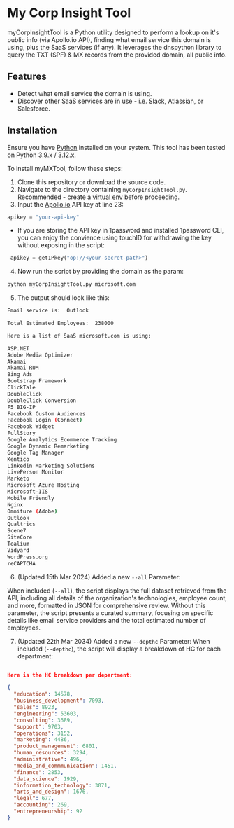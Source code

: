# My Corp Insight Tool
myCorpInsightTool is a Python utility designed to perform a lookup on it's public info (via Apollo.io API), finding what email service this domain is using, plus the SaaS services (if any).
It leverages the dnspython library to query the TXT (SPF) & MX records from the provided domain, all public info. 

## Features
- Detect what email service the domain is using.
- Discover other SaaS services are in use - i.e. Slack, Atlassian, or Salesforce. 

## Installation

Ensure you have [Python](https://www.python.org/downloads/) installed on your system. This tool has been tested on Python 3.9.x / 3.12.x.

To install myMXTool, follow these steps:
1. Clone this repository or download the source code. 
2. Navigate to the directory containing `myCorpInsightTool.py`. Recommended - create a [virtual env](https://docs.python.org/3/library/venv.html) before proceeding. 
3. Input the [Apollo.io](https://www.apollo.io/product/api) API key at line 23:
```py
apikey = "your-api-key"
```


* If you are storing the API key in 1password and installed 1password CLI, you can enjoy the convience using touchID for withdrawing the key without exposing in the script:
```py
 apikey = get1Pkey("op://<your-secret-path>")
```

4. Now run the script by providing the domain as the param:
```sh
python myCorpInsightTool.py microsoft.com  
```
5. The output should look like this:
```sh
Email service is:  Outlook

Total Estimated Employees:  238000

Here is a list of SaaS microsoft.com is using:

ASP.NET
Adobe Media Optimizer
Akamai
Akamai RUM
Bing Ads
Bootstrap Framework
ClickTale
DoubleClick
DoubleClick Conversion
F5 BIG-IP
Facebook Custom Audiences
Facebook Login (Connect)
Facebook Widget
FullStory
Google Analytics Ecommerce Tracking
Google Dynamic Remarketing
Google Tag Manager
Kentico
Linkedin Marketing Solutions
LivePerson Monitor
Marketo
Microsoft Azure Hosting
Microsoft-IIS
Mobile Friendly
Nginx
Omniture (Adobe)
Outlook
Qualtrics
Scene7
SiteCore
Tealium
Vidyard
WordPress.org
reCAPTCHA
```

6. (Updated 15th Mar 2024) Added a new `--all` Parameter:

When included (`--all`), the script displays the full dataset retrieved from the API, including all details of the organization's technologies, employee count, and more, formatted in JSON for comprehensive review. Without this parameter, the script presents a curated summary, focusing on specific details like email service providers and the total estimated number of employees.

7. (Updated 22th Mar 2034) Added a new `--depthc` Parameter:
When included (`--depthc`), the script will display a breakdown of HC for each department:
```json

Here is the HC breakdown per department:

{
  "education": 14578,
  "business_development": 7093,
  "sales": 8923,
  "engineering": 53603,
  "consulting": 3689,
  "support": 9703,
  "operations": 3152,
  "marketing": 4486,
  "product_management": 6801,
  "human_resources": 3294,
  "administrative": 496,
  "media_and_commmunication": 1451,
  "finance": 2853,
  "data_science": 1929,
  "information_technology": 3071,
  "arts_and_design": 1676,
  "legal": 677,
  "accounting": 269,
  "entrepreneurship": 92
}

```